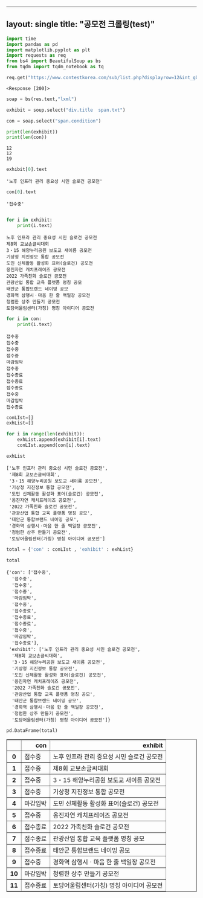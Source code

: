 
---
layout: single
title:  "공모전 크롤링(test)"
---

```python
import time
import pandas as pd
import matplotlib.pyplot as plt
import requests as req
from bs4 import BeautifulSoup as bs
from tqdm import tqdm_notebook as tq

```


```python
req.get("https://www.contestkorea.com/sub/list.php?displayrow=12&int_gbn=1&Txt_sGn=1&Txt_key=all&Txt_word=&Txt_bcode=030510001&Txt_code1%5B0%5D=26&Txt_code1%5B1%5D=30&Txt_code1%5B2%5D=76&Txt_code1%5B3%5D=58&Txt_aarea=&Txt_area=&Txt_sortkey=a.str_aedate&Txt_sortword=asc&Txt_host=&Txt_tipyn=&Txt_actcode=&page=1")
```




    <Response [200]>




```python
soap = bs(res.text,"lxml")
```


```python
exhibit = soup.select("div.title  span.txt")
```


```python
con = soap.select("span.condition")
```


```python
print(len(exhibit))
print(len(con))
```

    12
    12
    19
    


```python
exhibit[0].text
```




    '노후 인프라 관리 중요성 시민 슬로건 공모전'




```python
con[0].text
```




    '접수중'




```python

```


```python
for i in exhibit:
    print(i.text)
```

    노후 인프라 관리 중요성 시민 슬로건 공모전
    제8회 교보손글씨대회
    3・15 해양누리공원 보도교 새이름 공모전
    기상청 지진정보 통합 공모전
    도민 신체활동 활성화 표어(슬로건) 공모전
    옹진자연 캐치프레이즈 공모전
    2022 가족친화 슬로건 공모전
    관광산업 통합 교육 플랫폼 명칭 공모
    태안군 통합브랜드 네이밍 공모
    경화역 삼행시ㆍ마음 한 줄 백일장 공모전
    청렴한 상주 만들기 공모전
    토당어울림센터(가칭) 명칭 아이디어 공모전
    


```python
for i in con:
    print(i.text)
```

    접수중
    접수중
    접수중
    접수중
    마감임박
    접수중
    접수종료
    접수종료
    접수종료
    접수중
    마감임박
    접수종료
    


```python
conLIst=[]
exhList=[]
```


```python
for i in range(len(exhibit)):
    exhList.append(exhibit[i].text)
    conLIst.append(con[i].text)
```


```python
exhList
```




    ['노후 인프라 관리 중요성 시민 슬로건 공모전',
     '제8회 교보손글씨대회',
     '3・15 해양누리공원 보도교 새이름 공모전',
     '기상청 지진정보 통합 공모전',
     '도민 신체활동 활성화 표어(슬로건) 공모전',
     '옹진자연 캐치프레이즈 공모전',
     '2022 가족친화 슬로건 공모전',
     '관광산업 통합 교육 플랫폼 명칭 공모',
     '태안군 통합브랜드 네이밍 공모',
     '경화역 삼행시ㆍ마음 한 줄 백일장 공모전',
     '청렴한 상주 만들기 공모전',
     '토당어울림센터(가칭) 명칭 아이디어 공모전']




```python
total = {'con' : conLIst , 'exhibit' : exhList}
```


```python
total
```




    {'con': ['접수중',
      '접수중',
      '접수중',
      '접수중',
      '마감임박',
      '접수중',
      '접수종료',
      '접수종료',
      '접수종료',
      '접수중',
      '마감임박',
      '접수종료'],
     'exhibit': ['노후 인프라 관리 중요성 시민 슬로건 공모전',
      '제8회 교보손글씨대회',
      '3・15 해양누리공원 보도교 새이름 공모전',
      '기상청 지진정보 통합 공모전',
      '도민 신체활동 활성화 표어(슬로건) 공모전',
      '옹진자연 캐치프레이즈 공모전',
      '2022 가족친화 슬로건 공모전',
      '관광산업 통합 교육 플랫폼 명칭 공모',
      '태안군 통합브랜드 네이밍 공모',
      '경화역 삼행시ㆍ마음 한 줄 백일장 공모전',
      '청렴한 상주 만들기 공모전',
      '토당어울림센터(가칭) 명칭 아이디어 공모전']}




```python
pd.DataFrame(total)
```




<div>
<style scoped>
    .dataframe tbody tr th:only-of-type {
        vertical-align: middle;
    }

    .dataframe tbody tr th {
        vertical-align: top;
    }

    .dataframe thead th {
        text-align: right;
    }
</style>
<table border="1" class="dataframe">
  <thead>
    <tr style="text-align: right;">
      <th></th>
      <th>con</th>
      <th>exhibit</th>
    </tr>
  </thead>
  <tbody>
    <tr>
      <th>0</th>
      <td>접수중</td>
      <td>노후 인프라 관리 중요성 시민 슬로건 공모전</td>
    </tr>
    <tr>
      <th>1</th>
      <td>접수중</td>
      <td>제8회 교보손글씨대회</td>
    </tr>
    <tr>
      <th>2</th>
      <td>접수중</td>
      <td>3・15 해양누리공원 보도교 새이름 공모전</td>
    </tr>
    <tr>
      <th>3</th>
      <td>접수중</td>
      <td>기상청 지진정보 통합 공모전</td>
    </tr>
    <tr>
      <th>4</th>
      <td>마감임박</td>
      <td>도민 신체활동 활성화 표어(슬로건) 공모전</td>
    </tr>
    <tr>
      <th>5</th>
      <td>접수중</td>
      <td>옹진자연 캐치프레이즈 공모전</td>
    </tr>
    <tr>
      <th>6</th>
      <td>접수종료</td>
      <td>2022 가족친화 슬로건 공모전</td>
    </tr>
    <tr>
      <th>7</th>
      <td>접수종료</td>
      <td>관광산업 통합 교육 플랫폼 명칭 공모</td>
    </tr>
    <tr>
      <th>8</th>
      <td>접수종료</td>
      <td>태안군 통합브랜드 네이밍 공모</td>
    </tr>
    <tr>
      <th>9</th>
      <td>접수중</td>
      <td>경화역 삼행시ㆍ마음 한 줄 백일장 공모전</td>
    </tr>
    <tr>
      <th>10</th>
      <td>마감임박</td>
      <td>청렴한 상주 만들기 공모전</td>
    </tr>
    <tr>
      <th>11</th>
      <td>접수종료</td>
      <td>토당어울림센터(가칭) 명칭 아이디어 공모전</td>
    </tr>
  </tbody>
</table>
</div>




```python

```
